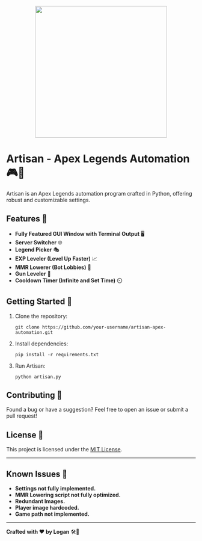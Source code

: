 

  

  <p align="center">
  <img width="350" height="350" src="https://static.wikia.nocookie.net/titanfall/images/2/28/ApexPredators_Logo.png/revision/latest?cb=20170705144046">
</p>
  <h1>Artisan - Apex Legends Automation 🎮🤖</h1>
  <p>Artisan is an Apex Legends automation program crafted in Python, offering robust and customizable settings.</p>


  <h2>Features 🚀</h2>
  <ul>
    <li><strong>Fully Featured GUI Window with Terminal Output</strong> 🖥️</li>
    <li><strong>Server Switcher</strong> 🌐</li>
    <li><strong>Legend Picker</strong> 🎭</li>
    <li><strong>EXP Leveler (Level Up Faster)</strong> 📈</li>
    <li><strong>MMR Lowerer (Bot Lobbies)</strong> 🤖</li>
    <li><strong>Gun Leveler</strong> 🔫</li>
    <li><strong>Cooldown Timer (Infinite and Set Time)</strong> ⏲️</li>
  </ul>

  <h2>Getting Started 🚀</h2>
  <ol>
    <li>Clone the repository:
      <pre><code>git clone https://github.com/your-username/artisan-apex-automation.git</code></pre>
    </li>
    <li>Install dependencies:
      <pre><code>pip install -r requirements.txt</code></pre>
    </li>
    <li>Run Artisan:
      <pre><code>python artisan.py</code></pre>
    </li>
  </ol>

  <h2>Contributing 🤝</h2>
  <p>Found a bug or have a suggestion? Feel free to open an issue or submit a pull request!</p>

  <h2>License 📝</h2>
  <p>This project is licensed under the <a href="LICENSE">MIT License</a>.</p>

  <hr>

  <h2>Known Issues 🚧</h2>
  <ul>
    <li><strong>Settings not fully implemented.</strong></li>
    <li><strong>MMR Lowering script not fully optimized.</strong></li>
    <li><strong>Redundant Images.</strong></li>
    <li><strong>Player image hardcoded.</strong></li>
    <li><strong>Game path not implemented.</strong></li>
  </ul>

  <hr>

  <p><strong>Crafted with ❤️ by Logan</strong> 🛠️🎨</p>

</body>
</html>
